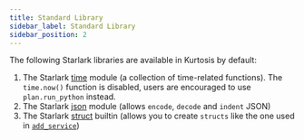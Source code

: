 ```yaml
---
title: Standard Library
sidebar_label: Standard Library
sidebar_position: 2
---
```


The following Starlark libraries are available in Kurtosis by default:

1. The Starlark [time](https://github.com/google/starlark-go/blob/master/lib/time/time.go#L18-L52) module (a collection of time-related functions). The `time.now()` function is disabled, users are encouraged to use `plan.run_python` instead.
2. The Starlark [json](https://github.com/google/starlark-go/blob/master/lib/json/json.go#L28-L74) module (allows `encode`, `decode` and `indent` JSON)
3. The Starlark [struct](https://github.com/google/starlark-go/blob/master/starlarkstruct/struct.go) builtin (allows you to create `structs` like the one used in [`add_service`][add-service-reference])

<!--------------------------------------- ONLY LINKS BELOW HERE -------------------------------->
[add-service-reference]: ./plan.md#add_services
